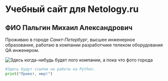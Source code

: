 # Учебный сайт для Netology.ru

## ФИО Пальгин Михаил Александрович


Проживаю в городе *Санкт-Петербург*, высшее инженерное образование, работаю в компании разработчике телеком оборудования QA инженером.

![Здесь когда-нибудь будет лого компании, а пока что фото города](https://cdnstatic.rg.ru/uploads/images/2023/05/30/cpy1psozyk0ybon_a06.jpg)



```python
#Здесь будут ссылки на работы на Python.
print("Привет, мир!")
```